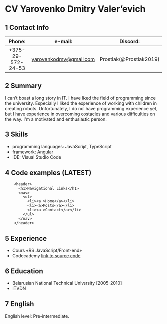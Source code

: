  
# CV Yarovenko Dmitry Valer’evich #

## 1 Contact Info ##

| Phone:            | e-mail:                | Discord:                |
| :----------------:|:----------------------:|:-----------------------:|
| +375-29-572-24-53 | yarovenkodmv@gmail.com | Prostiak(@Prostiak2019) |

## 2 Summary ##

I can’t boast a long story in IT.
I have liked the field of programming since the university.
Especially I liked the experience of working with children in creating robots. Unfortunately, I do not have programming experience yet, but I have experience in overcoming obstacles and various difficulties on the way. I'm a motivated and enthusiastic person.

## 3 Skills ##

*	programming languages: JavaScript, TypeScript
*	framework: Angular
*	IDE: Visual Studio Code

## 4 Code examples (LATEST) ##

```
    <header>
      <h1>Navigational Links</h1>
      <nav>
        <ul>
          <li><a >Home</a></li>
          <li><a>Posts</a></li>
          <li><a >Contact</a></li>
        </ul>
      </nav>
    </header>
```

## 5 Experience ##

-	Cours «RS JavaScript/Front-end» 
-	Codecademy [link to source code](https://www.codecademy.com/courses/learn-html/lessons/semantic-html/exercises/review?action=resume_content_item)

## 6 Education ##

*	Belarusian National Technical University [2005-2010] 
*	ITVDN

## 7 English ##

English level: Pre-intermediate.